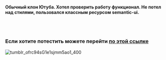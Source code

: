 <h4>Обычный клон Ютуба. Хотел проверить работу функционал. Не потел над стилями, пользовался классным ресурсом <span style={{font-size:40px;}}>semantic-ui.</span></h4>
<br/>
<br/>
<h3>Если хотите потестить можете перейти <a href="https://romantic-tesla-84d036.netlify.app/">по этой ссылке </a></h3>

![tumblr_ofrc94sG1e1sjmm5ao1_400](https://user-images.githubusercontent.com/68692894/91636067-a1f07e80-ea1f-11ea-9695-25dc149cdac5.gif)

